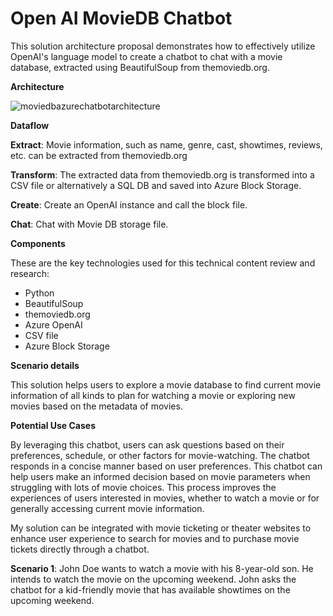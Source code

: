 # Open AI MovieDB Chatbot
This solution architecture proposal demonstrates how to effectively utilize OpenAI's language model to create a chatbot to chat with a movie database, extracted using BeautifulSoup from themoviedb.org.


**Architecture**

![moviedbazurechatbotarchitecture](https://github.com/KrishJain8/OpenAiMovieDBChatbot/assets/144550457/282405c1-c688-49f0-a980-6eb4e251ce98)


**Dataflow**

**Extract**: Movie information, such as name, genre, cast, showtimes, reviews, etc. can be extracted from themoviedb.org

**Transform**: The extracted data from themoviedb.org is transformed into a CSV file or alternatively a SQL DB and saved into Azure Block Storage.

**Create**: Create an OpenAI instance and call the block file.

**Chat**: Chat with Movie DB storage file.




**Components**

These are the key technologies used for this technical content review and research:
- Python
- BeautifulSoup
- themoviedb.org
- Azure OpenAI
- CSV file
- Azure Block Storage



**Scenario details**

This solution helps users to explore a movie database to find current movie information of all kinds to plan for watching a movie or exploring new movies based on the metadata of movies.


**Potential Use Cases**

By leveraging this chatbot, users can ask questions based on their preferences, schedule, or other factors for movie-watching. The chatbot responds in a concise manner based on user preferences. This chatbot can help users make an informed decision based on movie parameters when struggling with lots of movie choices. This process improves the experiences of users interested in movies, whether to watch a movie or for generally accessing current movie information.

My solution can be integrated with movie ticketing or theater websites to enhance user experience to search for movies and to purchase movie tickets directly through a chatbot.

**Scenario 1**: John Doe wants to watch a movie with his 8-year-old son. He intends to watch the movie on the upcoming weekend. John asks the chatbot for a kid-friendly movie that has available showtimes on the upcoming weekend.
